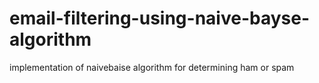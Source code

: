 # email-filtering-using-naive-bayse-algorithm
implementation of naivebaise algorithm for determining ham or spam
